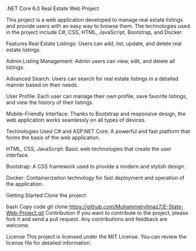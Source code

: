 .NET Core 6.0 Real Estate Web Project

This project is a web application developed to manage real estate listings and provide users with an easy way to browse them. The technologies used in the project include C#, CSS, HTML, JavaScript, Bootstrap, and Docker.

Features
Real Estate Listings: Users can add, list, update, and delete real estate listings.

Admin Listing Management: Admin users can view, edit, and delete all listings.

Advanced Search: Users can search for real estate listings in a detailed manner based on their needs.

User Profile: Each user can manage their own profile, save favorite listings, and view the history of their listings.

Mobile-Friendly Interface: Thanks to Bootstrap and responsive design, the web application works seamlessly on all types of devices.

Technologies Used
C# and ASP.NET Core: A powerful and fast platform that forms the basis of the web application.

HTML, CSS, JavaScript: Basic web technologies that create the user interface.

Bootstrap: A CSS framework used to provide a modern and stylish design.

Docker: Containerization technology for fast deployment and operation of the application.

Getting Started
Clone the project:

bash
Copy code
git clone https://github.com/Muhammetyilmaz7/E-State-Web-Project.git
Contribution
If you want to contribute to the project, please fork it and send a pull request. Any contributions and feedback are welcome.

License
This project is licensed under the MIT License. You can review the license file for detailed information.
